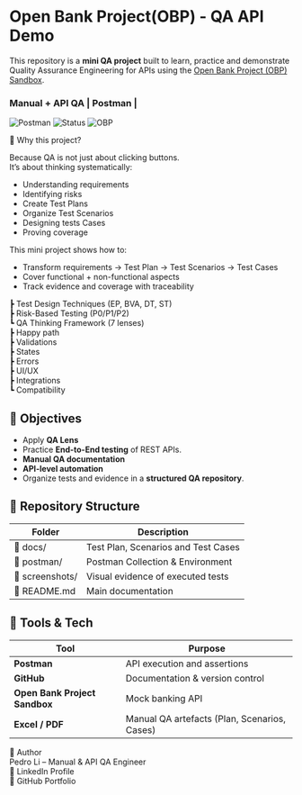 # Open Bank Project(OBP) - QA API Demo

This repository is a **mini QA project** built to learn, practice and demonstrate  
Quality Assurance Engineering for APIs using the [Open Bank Project (OBP) Sandbox](https://openbankproject.com/).

### Manual + API QA | Postman |
![Postman](https://img.shields.io/badge/Postman-API%20Testing-orange)
![Status](https://img.shields.io/badge/All%20Tests-Passed-green)
![OBP](https://img.shields.io/badge/OpenBankProject-Sandbox-blue)

📖 Why this project?

Because QA is not just about clicking buttons.  
It’s about thinking systematically:  

- Understanding requirements  
- Identifying risks
- Create Test Plans
- Organize Test Scenarios  
- Designing tests Cases 
- Proving coverage  

This mini project shows how to:  
- Transform requirements → Test Plan → Test Scenarios → Test Cases  
- Cover functional + non-functional aspects  
- Track evidence and coverage with traceability
  
┣ Test Design Techniques (EP, BVA, DT, ST)  
 ┣ Risk-Based Testing (P0/P1/P2)  
 ┗ QA Thinking Framework (7 lenses)    
      ┣ Happy path      
      ┣ Validations  
      ┣ States  
      ┣ Errors  
      ┣ UI/UX  
      ┣ Integrations  
      ┗ Compatibility  

## 📌 Objectives
- Apply **QA Lens**
- Practice **End-to-End testing** of REST APIs.
- **Manual QA documentation**
- **API-level automation**
- Organize tests and evidence in a **structured QA repository**.

## 📂 Repository Structure

| Folder | Description |
|---------|-------------|
| 📁 docs/ | Test Plan, Scenarios and Test Cases |
| 📁 postman/ | Postman Collection & Environment |
| 📁 screenshots/ | Visual evidence of executed tests |
| 📄 README.md | Main documentation |

## 🧰 Tools & Tech

| Tool | Purpose |
|------|----------|
| **Postman** | API execution and assertions |
| **GitHub** | Documentation & version control |
| **Open Bank Project Sandbox** | Mock banking API |
| **Excel / PDF** | Manual QA artefacts (Plan, Scenarios, Cases) |

👤 Author  
Pedro Li – Manual & API QA Engineer  
🔗 LinkedIn Profile  
💼 GitHub Portfolio
